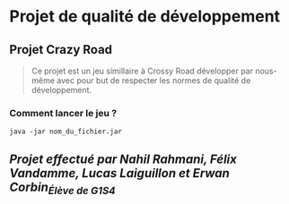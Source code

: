 # Projet de qualité de développement

## Projet Crazy Road

> Ce projet est un jeu simillaire à Crossy Road développer par nous-même avec pour but de respecter les normes de qualité de développement.

### Comment lancer le jeu ?
`java -jar nom_du_fichier.jar`

## *Projet effectué par Nahil Rahmani, Félix Vandamme, Lucas Laiguillon et Erwan Corbin<sub>Élève de G1S4</sub>*